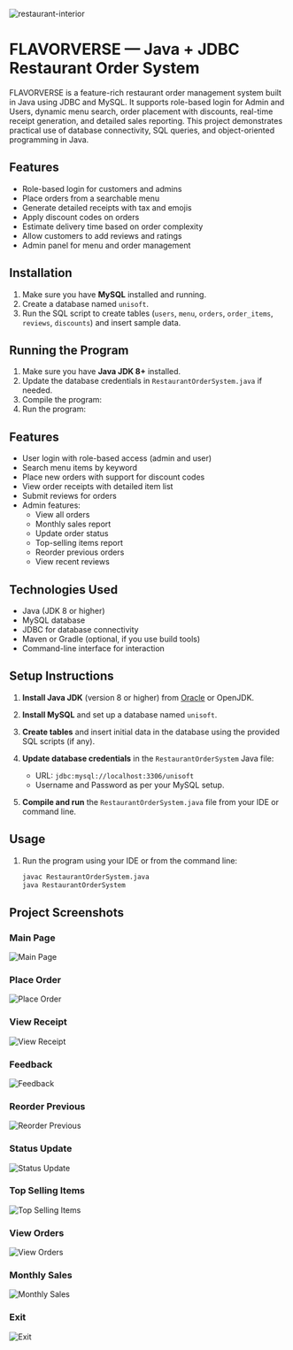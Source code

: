 ![restaurant-interior](https://github.com/user-attachments/assets/89b2b6c2-f2d6-491a-bc6d-8cc75635a0a1)


# FLAVORVERSE — Java + JDBC Restaurant Order System

FLAVORVERSE is a feature-rich restaurant order management system built in Java using JDBC and MySQL. It supports role-based login for Admin and Users, dynamic menu search, order placement with discounts, real-time receipt generation, and detailed sales reporting. This project demonstrates practical use of database connectivity, SQL queries, and object-oriented programming in Java.

## Features

- Role-based login for customers and admins
- Place orders from a searchable menu
- Generate detailed receipts with tax and emojis
- Apply discount codes on orders
- Estimate delivery time based on order complexity
- Allow customers to add reviews and ratings
- Admin panel for menu and order management


## Installation
1. Make sure you have **MySQL** installed and running.
2. Create a database named `unisoft`.
3. Run the SQL script to create tables (`users`, `menu`, `orders`, `order_items`, `reviews`, `discounts`) and insert sample data.

## Running the Program

1. Make sure you have **Java JDK 8+** installed.
2. Update the database credentials in `RestaurantOrderSystem.java` if needed.
3. Compile the program:
4. Run the program:


## Features

- User login with role-based access (admin and user)
- Search menu items by keyword
- Place new orders with support for discount codes
- View order receipts with detailed item list
- Submit reviews for orders
- Admin features:
  - View all orders
  - Monthly sales report
  - Update order status
  - Top-selling items report
  - Reorder previous orders
  - View recent reviews

## Technologies Used

- Java (JDK 8 or higher)
- MySQL database
- JDBC for database connectivity
- Maven or Gradle (optional, if you use build tools)
- Command-line interface for interaction


## Setup Instructions

1. **Install Java JDK** (version 8 or higher) from [Oracle](https://www.oracle.com/java/technologies/javase-jdk11-downloads.html) or OpenJDK.

2. **Install MySQL** and set up a database named `unisoft`.

3. **Create tables** and insert initial data in the database using the provided SQL scripts (if any).

4. **Update database credentials** in the `RestaurantOrderSystem` Java file:
   - URL: `jdbc:mysql://localhost:3306/unisoft`
   - Username and Password as per your MySQL setup.

5. **Compile and run** the `RestaurantOrderSystem.java` file from your IDE or command line.

## Usage

1. Run the program using your IDE or from the command line:
   ```bash
   javac RestaurantOrderSystem.java
   java RestaurantOrderSystem


## Project Screenshots

### Main Page
![Main Page](Screenshots/MainPage.png)

### Place Order
![Place Order](Screenshots/PlaceOrder.png)

### View Receipt
![View Receipt](Screenshots/ViewReceipt.png)

### Feedback
![Feedback](Screenshots/Feedback.png)

### Reorder Previous
![Reorder Previous](Screenshots/ReorderPrevious.png)

### Status Update
![Status Update](Screenshots/StatusUpdate.png)

### Top Selling Items
![Top Selling Items](Screenshots/TopSelling.png)

### View Orders
![View Orders](Screenshots/ViewOrders.png)

### Monthly Sales
![Monthly Sales](Screenshots/MonthlySales.png)

### Exit
![Exit](Screenshots/Exit.png)
